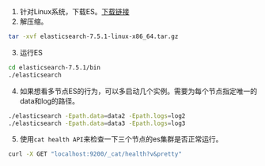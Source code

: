 1. 针对Linux系统，下载ES。[下载链接](https://artifacts.elastic.co/downloads/elasticsearch/elasticsearch-7.5.1-linux-x86_64.tar.gz)
2. 解压缩。

```bash
tar -xvf elasticsearch-7.5.1-linux-x86_64.tar.gz
```

3. 运行ES

```bash
cd elasticsearch-7.5.1/bin
./elasticsearch
```

4. 如果想看多节点ES的行为，可以多启动几个实例。需要为每个节点指定唯一的data和log的路径。

```bash
./elasticsearch -Epath.data=data2 -Epath.logs=log2
./elasticsearch -Epath.data=data3 -Epath.logs=log3
```

5. 使用`cat health API`来检查一下三个节点的es集群是否正常运行。

```bash
curl -X GET "localhost:9200/_cat/health?v&pretty"
```